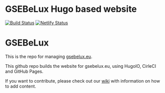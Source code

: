 GSEBeLux Hugo based website
==============================

[![Build Status](https://circleci.com/gh/GSEBeLux/gsebelux.eu.svg?branch=master)](https://circleci.com/gh/GSEBeLux/gsebelux.eu)
[![Netlify Status](https://api.netlify.com/api/v1/badges/cbb70af6-e87c-4afa-bdfb-91970dca6962/deploy-status)](https://app.netlify.com/sites/gsebelux/deploys)


# GSEBeLux

This is the repo for managing [gsebelux.eu](https://gsebelux.eu).  

This github repo builds the website for gsebelux.eu, using HugoIO, CirleCI and GitHub Pages.  

If you want to contribute, please check out our [wiki](https://github.com/gsebelux/gsebelux.be/wiki) with information on how to add content.  

